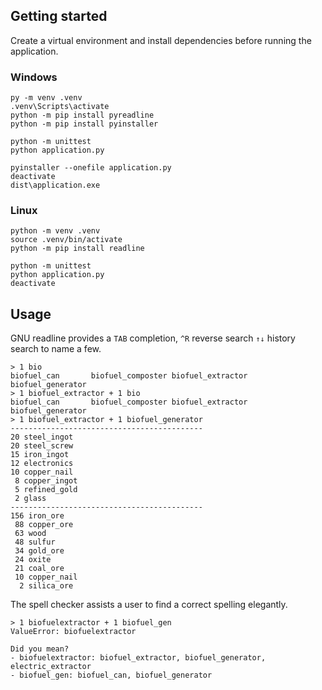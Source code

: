 ## Getting started

Create a virtual environment and install dependencies before running the application.

### Windows

```
py -m venv .venv
.venv\Scripts\activate
python -m pip install pyreadline
python -m pip install pyinstaller

python -m unittest
python application.py

pyinstaller --onefile application.py
deactivate
dist\application.exe
```

### Linux

```
python -m venv .venv
source .venv/bin/activate
python -m pip install readline

python -m unittest
python application.py
deactivate
```

## Usage

GNU readline provides a `TAB` completion, `^R` reverse search `↑↓` history search to name a few.

```
> 1 bio
biofuel_can       biofuel_composter biofuel_extractor biofuel_generator
> 1 biofuel_extractor + 1 bio
biofuel_can       biofuel_composter biofuel_extractor biofuel_generator
> 1 biofuel_extractor + 1 biofuel_generator
-------------------------------------------
20 steel_ingot
20 steel_screw
15 iron_ingot
12 electronics
10 copper_nail
 8 copper_ingot
 5 refined_gold
 2 glass
-------------------------------------------
156 iron_ore
 88 copper_ore
 63 wood
 48 sulfur
 34 gold_ore
 24 oxite
 21 coal_ore
 10 copper_nail
  2 silica_ore
```

The spell checker assists a user to find a correct spelling elegantly.

```
> 1 biofuelextractor + 1 biofuel_gen
ValueError: biofuelextractor

Did you mean?
- biofuelextractor: biofuel_extractor, biofuel_generator, electric_extractor
- biofuel_gen: biofuel_can, biofuel_generator
```
